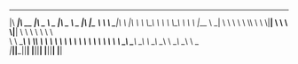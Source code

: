  ________  ________  _____ ______   _____ ______   ___  _________   
|\   ____\|\   __  \|\   _ \  _   \|\   _ \  _   \|\  \|\___   ___\ 
\ \  \___|\ \  \|\  \ \  \\\__\ \  \ \  \\\__\ \  \ \  \|___ \  \_| 
 \ \  \    \ \  \\\  \ \  \\|__| \  \ \  \\|__| \  \ \  \   \ \  \  
  \ \  \____\ \  \\\  \ \  \    \ \  \ \  \    \ \  \ \  \   \ \  \ 
   \ \_______\ \_______\ \__\    \ \__\ \__\    \ \__\ \__\   \ \__\
    \|_______|\|_______|\|__|     \|__|\|__|     \|__|\|__|    \|__|